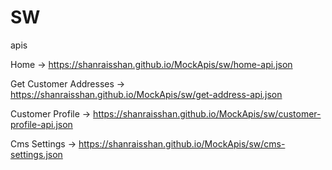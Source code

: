 # SW
apis


Home -> https://shanraisshan.github.io/MockApis/sw/home-api.json

Get Customer Addresses -> https://shanraisshan.github.io/MockApis/sw/get-address-api.json

Customer Profile -> https://shanraisshan.github.io/MockApis/sw/customer-profile-api.json

Cms Settings -> https://shanraisshan.github.io/MockApis/sw/cms-settings.json
